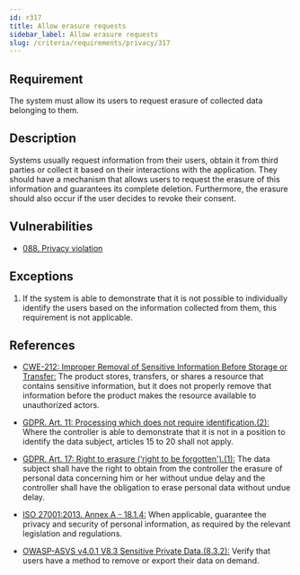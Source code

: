 ```yaml
---
id: r317
title: Allow erasure requests
sidebar_label: Allow erasure requests
slug: /criteria/requirements/privacy/317
---
```


## Requirement

The system must allow its users
to request erasure of collected data
belonging to them.

## Description

Systems usually request information
from their users,
obtain it from third parties
or collect it based on their interactions
with the application.
They should have a mechanism
that allows users to request
the erasure of this information
and guarantees its complete deletion.
Furthermore,
the erasure should also occur
if the user decides to revoke their consent.

## Vulnerabilities

- [088. Privacy violation](/criteria/vulnerabilities/088)

## Exceptions

1. If the system is able to demonstrate
that it is not possible
to individually identify the users
based on the information collected from them,
this requirement is not applicable.

## References

- [CWE-212: Improper Removal of Sensitive Information Before Storage or Transfer:](https://cwe.mitre.org/data/definitions/212.html)
The product stores, transfers,
or shares a resource that contains
sensitive information,
but it does not properly remove
that information before the product makes
the resource available
to unauthorized actors.

- [GDPR. Art. 11: Processing which does not require identification.(2):](https://gdpr-info.eu/art-11-gdpr/)
Where the controller is able to demonstrate
that it is not in a position
to identify the data subject,
articles 15 to 20 shall not apply.

- [GDPR. Art. 17: Right to erasure (‘right to be forgotten').(1):](https://gdpr-info.eu/art-17-gdpr/)
The data subject
shall have the right to obtain
from the controller the erasure of personal data
concerning him or her
without undue delay
and the controller
shall have the obligation to erase
personal data without undue delay.

- [ISO 27001:2013. Annex A - 18.1.4:](https://www.iso.org/obp/ui/#iso:std:54534:en)
When applicable,
guarantee the privacy and security
of personal information,
as required by the relevant
legislation and regulations.

- [OWASP-ASVS v4.0.1 V8.3 Sensitive Private Data.(8.3.2):](https://owasp.org/www-pdf-archive/OWASP_Application_Security_Verification_Standard_4.0-en.pdf)
Verify that users
have a method to remove
or export their data on demand.
